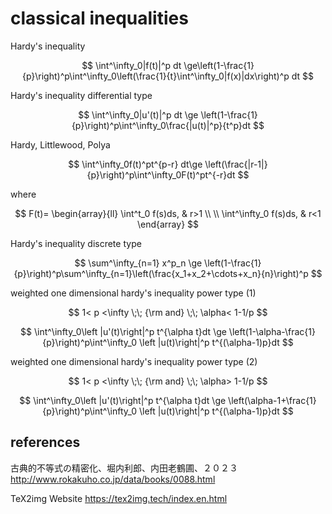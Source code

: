 # classical inequalities

Hardy's inequality

$$
\int^\infty_0|f(t)|^p dt \ge\left(1-\frac{1}{p}\right)^p\int^\infty_0\left(\frac{1}{t}\int^\infty_0|f(x)|dx\right)^p dt
$$


Hardy's inequality differential type

$$
\int^\infty_0|u'(t)|^p dt \ge \left(1-\frac{1}{p}\right)^p\int^\infty_0\frac{|u(t)|^p}{t^p}dt
$$

Hardy, Littlewood, Polya

$$
\int^\infty_0f(t)^pt^{p-r} dt\ge \left(\frac{|r-1|}{p}\right)^p\int^\infty_0F(t)^pt^{-r}dt
$$

where

$$
F(t)=
\begin{array}{ll}
\int^t_0 f(s)ds, & r>1 \\
\\
\int^\infty_0 f(s)ds, & r<1
\end{array}
$$

Hardy's inequality discrete type

$$
\sum^\infty_{n=1} x^p_n \ge \left(1-\frac{1}{p}\right)^p\sum^\infty_{n=1}\left(\frac{x_1+x_2+\cdots+x_n}{n}\right)^p
$$

weighted one dimensional hardy's inequality power type (1)

$$
1< p <\infty \;\; {\rm and} \;\; \alpha< 1-1/p
$$

$$
\int^\infty_0\left |u'(t)\right|^p t^{\alpha t}dt \ge \left(1-\alpha-\frac{1}{p}\right)^p\int^\infty_0 \left |u(t)\right|^p t^{(\alpha-1)p}dt
$$

weighted one dimensional hardy's inequality power type (2)

$$
1< p <\infty \;\; {\rm and} \;\; \alpha> 1-1/p
$$

$$
\int^\infty_0\left |u'(t)\right|^p t^{\alpha t}dt \ge \left(\alpha-1+\frac{1}{p}\right)^p\int^\infty_0 \left |u(t)\right|^p t^{(\alpha-1)p}dt
$$

## references
古典的不等式の精密化、堀内利郎、内田老鶴圃、２０２３ 
http://www.rokakuho.co.jp/data/books/0088.html

TeX2img Website
https://tex2img.tech/index.en.html
